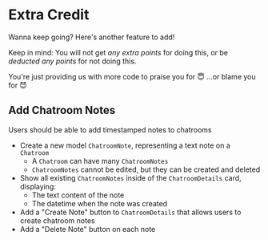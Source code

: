 # Extra Credit

Wanna keep going? Here's another feature to add!

Keep in mind: You will not get _any extra points_ for doing this, or be _deducted any points_ for not doing this.

You're just providing us with more code to praise you for 😇 ...or blame you for 😈

## Add Chatroom Notes

Users should be able to add timestamped notes to chatrooms

- Create a new model `ChatroomNote`, representing a text note on a `Chatroom`
  - A `Chatroom` can have many `ChatroomNotes`
  - `ChatroomNotes` cannot be edited, but they can be created and deleted
- Show all existing `ChatroomNotes` inside of the `ChatroomDetails` card, displaying:
  - The text content of the note
  - The datetime when the note was created
- Add a "Create Note" button to `ChatroomDetails` that allows users to create chatroom notes
- Add a "Delete Note" button on each note
